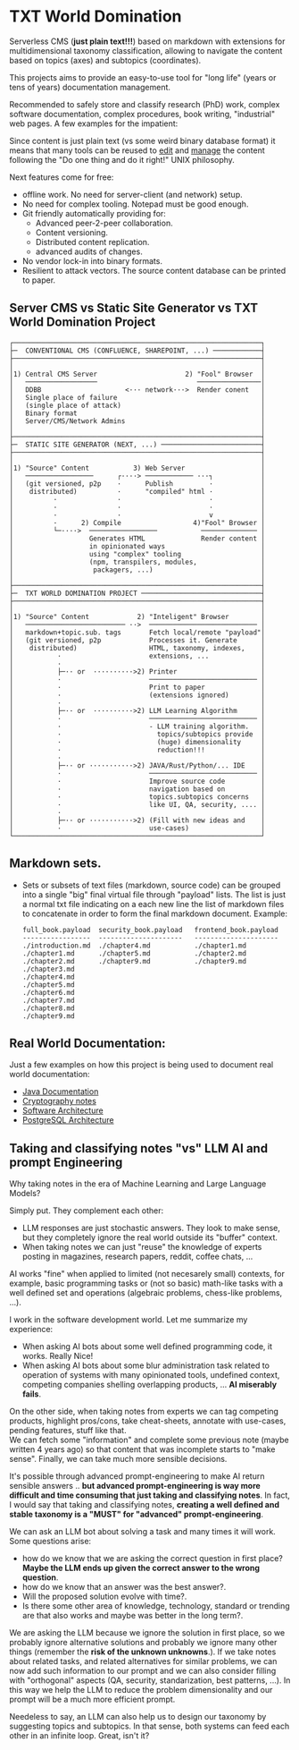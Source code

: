 # TXT World Domination

Serverless CMS (**just plain text!!!**) based on markdown with extensions for
multidimensional taxonomy classification, allowing to navigate the content based
on topics (axes) and subtopics (coordinates).

 This projects aims to provide an easy-to-use tool for "long life" (years or tens of years) 
documentation management.

 Recommended to safely store and classify research (PhD) work, complex software documentation,
complex procedures, book writing, "industrial" web pages. A few examples for the impatient:

Since content is just plain text (vs some weird binary database format) it means that many tools can 
be reused to [edit](https://en.wikipedia.org/wiki/Comparison_of_text_editors) and
[manage](https://ftp.gnu.org/old-gnu/Manuals/textutils-2.0/html_mono/textutils.html) the content
following the "Do one thing and do it right!" UNIX philosophy.

Next features come for free:
- offline work. No need for server-client (and network) setup. 
- No need for complex tooling. Notepad must be good enough.
- Git friendly automatically providing for:
  - Advanced peer-2-peer collaboration.
  - Content versioning.
  - Distributed content replication.
  - advanced audits of changes.
- No vendor lock-in into binary formats. 
- Resilient to attack vectors. The source content database can be printed
  to paper.<br/>

## Server CMS vs Static Site Generator vs TXT World Domination Project

   ```
   ┌──────────────────────────────────────────────────────────────┐
   ├─  CONVENTIONAL CMS (CONFLUENCE, SHAREPOINT, ...) ────────────┤
   ├──────────────────────────────────────────────────────────────┤
   │                                                              │
   │1) Central CMS Server                      2) "Fool" Browser  │
   │   ──────────────────                         ────────────────│
   │   DDBB                     <··· network···>  Render conent   │
   │   Single place of failure                                    │
   │   (single place of attack)                                   │
   │   Binary format                                              │
   │   Server/CMS/Network Admins                                  │
   │                                                              │
   ├──────────────────────────────────────────────────────────────┤
   ├─  STATIC SITE GENERATOR (NEXT, ...) ─────────────────────────┤
   ├──────────────────────────────────────────────────────────────┤
   │                                                              │
   │1) "Source" Content           3) Web Server                   │
   │   ─────────────────      ┌····> ──────────── ···┐            │
   │   (git versioned, p2p    ·      Publish         ·            │
   │    distributed)          ·      "compiled" html ·            │
   │          ·               ·                      ·            │
   │          ·               ·                      ·            │
   │          ·               ·                      v            │
   │          ·      2) Compile                  4)"Fool" Browser │
   │          └─····>  ─────────────────           ────────────── │
   │                   Generates HTML              Render content │
   │                   in opinionated ways                        │
   │                   using "complex" tooling                    │
   │                   (npm, transpilers, modules,                │
   │                    packagers, ...)                           │
   │                                                              │
   ├──────────────────────────────────────────────────────────────┤
   ├─  TXT WORLD DOMINATION PROJECT ──────────────────────────────┤
   ├──────────────────────────────────────────────────────────────┤
   │                                                              │
   │1) "Source" Content            2) "Inteligent" Browser        │
   │   ───────────────────────── ··>  ─────────────────────────── │
   │   markdown+topic.sub. tags       Fetch local/remote "payload"│
   │   (git versioned, p2p            Processes it. Generate      │
   │    distributed)                  HTML, taxonomy, indexes,    │
   │           ·                      extensions, ...             │
   │           ·                                                  │
   │           ├─·· or  ··········>2) Printer                     │
   │           ·                      ─────────────────────────── │
   │           ·                      Print to paper              │
   │           ·                      (extensions ignored)        │
   │           ·                                                  │
   │           ├─·· or  ··········>2) LLM Learning Algorithm      │
   │           ·                      ─────────────────────────── │
   │           ·                      - LLM training algorithm.   │
   │           ·                        topics/subtopics provide  │
   │           ·                        (huge) dimensionality     │
   │           ·                        reduction!!!              │
   │           ·                                                  │
   │           ├─·· or ···········>2) JAVA/Rust/Python/... IDE    │
   │           ·                      ─────────────────────────── │
   │           ·                      Improve source code         │
   │           ·                      navigation based on         │
   │           ·                      topics.subtopics concerns   │
   │           ·                      like UI, QA, security, .... │
   │           ·                                                  │
   │           ├─·· or ···········>2) (Fill with new ideas and    │
   │           ·                      use-cases)                  │
   └──────────────────────────────────────────────────────────────┘
   ```

## Markdown sets.
* Sets or subsets of text files (markdown, source code) can be grouped
  into a single "big" final virtual file through "payload" lists.
   The list is just a normal txt file indicating on a each new line the 
  list of markdown files to concatenate in order to form the final
  markdown document. Example:

  ```
  full_book.payload  security_book.payload   frontend_book.payload 
  -----------------  ---------------------   --------------------- 
  ./introduction.md  ./chapter4.md           ./chapter1.md
  ./chapter1.md      ./chapter5.md           ./chapter2.md
  ./chapter2.md      ./chapter9.md           ./chapter9.md
  ./chapter3.md              
  ./chapter4.md                    
  ./chapter5.md                    
  ./chapter6.md                    
  ./chapter7.md                    
  ./chapter8.md                    
  ./chapter9.md                    
  ```

## Real World Documentation:

 Just a few examples on how this project is being used to document real 
  world documentation:
* [Java Documentation](https://earizon.github.io/txt_world_domination/viewer.html?payload=../JAVA/ALL.payload)
* [Cryptography notes](https://earizon.github.io/txt_world_domination/viewer.html?payload=../cryptography/notes.txt)
* [Software Architecture](https://earizon.github.io/txt_world_domination/viewer.html?payload=../SoftwareArchitecture/ALL.payload)
* [PostgreSQL Architecture](https://earizon.github.io/txt_world_domination/viewer.html?payload=../PostgreSQL/notes.txt)

## Taking and classifying notes "vs" LLM AI and prompt Engineering

Why taking notes in the era of Machine Learning and Large Language Models?

Simply put. They complement each other:

- LLM responses are just stochastic answers. They look to make sense, but
they completely ignore the real world outside its "buffer" context.
- When taking notes we can just "reuse" the knowledge of experts posting in
magazines, research papers, reddit, coffee chats, ...

 AI works "fine" when applied to limited (not necesarely small) contexts,
for example, basic programming tasks or (not so basic) math-like tasks with
a well defined set and operations (algebraic problems, chess-like problems, ...). 

I work in the software development world. Let me summarize my experience:

 - When asking AI bots about some well defined programming code, it works. 
   Really Nice! 
 - When asking AI bots about some blur administration task related to 
   operation of systems with many opinionated tools, undefined context, 
   competing companies shelling overlapping products, ... **AI miserably 
   fails**.

  On the other side, when taking notes from experts we can tag 
competing products, highlight pros/cons, take cheat-sheets, annotate 
with use-cases, pending features, stuff like that.<br/>
  We can fetch some "information" and complete some previous note 
(maybe written 4 years ago) so that content that was incomplete starts
to "make sense". Finally, we can take much more sensible decisions.

 It's possible through advanced prompt-engineering to make AI return 
sensible answers .. **but advanced prompt-engineering is way more difficult
and time consuming that just taking and classifying notes**.
 In fact, I would say that taking and classifying notes, **creating a
well defined and stable taxonomy is a "MUST" for "advanced" prompt-engineering**.

 We can ask an LLM bot about solving a task and many times it will work.
Some questions arise:

  * how do we know that we are asking the correct question in first place?
    **Maybe the LLM ends up given the correct answer to the wrong question**.
  * how do we know that an answer was the best answer?.
  * Will the proposed solution evolve with time?.
  * Is there some other area of knowledge, technology, standard or
    trending are that also works and maybe was better in the long 
    term?.

 We are asking the LLM because we ignore the solution in first place,
so we probably ignore alternative solutions and probably we ignore 
many other things (remember the **risk of the unknown unknowns**.).
If we take notes about related tasks, and related alternatives for 
similar problems, we can now add such information to our prompt and 
we can also consider filling with "orthogonal" aspects (QA, security, 
standarization, best patterns, ...). In this way we help the LLM to 
reduce the problem dimensionality and our prompt will be a much more 
efficient prompt.

 Needeless to say, an LLM can also help us to design our taxonomy by
suggesting topics and subtopics. In that sense, both systems can feed
each other in an infinite loop. Great, isn't it?
